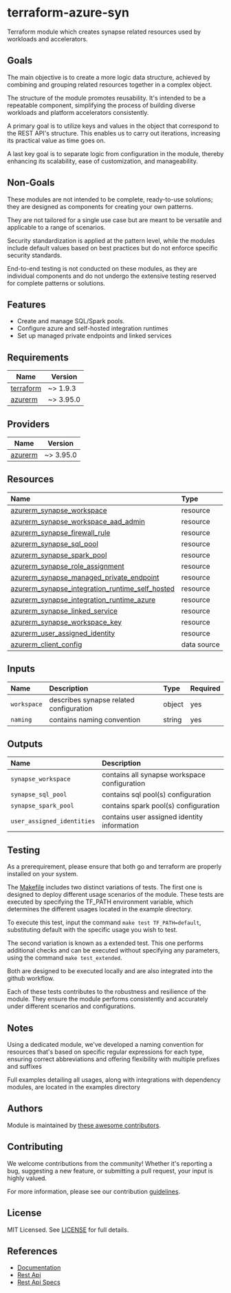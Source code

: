 # terraform-azure-syn
Terraform module which creates synapse related resources used by workloads and accelerators.

## Goals

The main objective is to create a more logic data structure, achieved by combining and grouping related resources together in a complex object.

The structure of the module promotes reusability. It's intended to be a repeatable component, simplifying the process of building diverse workloads and platform accelerators consistently.

A primary goal is to utilize keys and values in the object that correspond to the REST API's structure. This enables us to carry out iterations, increasing its practical value as time goes on.

A last key goal is to separate logic from configuration in the module, thereby enhancing its scalability, ease of customization, and manageability.

## Non-Goals

These modules are not intended to be complete, ready-to-use solutions; they are designed as components for creating your own patterns.

They are not tailored for a single use case but are meant to be versatile and applicable to a range of scenarios.

Security standardization is applied at the pattern level, while the modules include default values based on best practices but do not enforce specific security standards.

End-to-end testing is not conducted on these modules, as they are individual components and do not undergo the extensive testing reserved for complete patterns or solutions.

## Features

- Create and manage SQL/Spark pools.
- Configure azure and self-hosted integration runtimes
- Set up managed private endpoints and linked services

## Requirements

| Name | Version |
|------|---------|
| <a name="requirement_terraform"></a> [terraform](#requirement\_terraform) | ~> 1.9.3 |
| <a name="requirement_azurerm"></a> [azurerm](#requirement\_azurerm) | ~> 3.95.0 |

## Providers

| Name | Version |
|------|---------|
| <a name="provider_azurerm"></a> [azurerm](#provider\_azurerm) | ~> 3.95.0 |

## Resources

| Name | Type |
| :-- | :-- |
| [azurerm_synapse_workspace](https://registry.terraform.io/providers/hashicorp/azurerm/latest/docs/resources/synapse_workspace) | resource |
| [azurerm_synapse_workspace_aad_admin](https://registry.terraform.io/providers/hashicorp/azurerm/latest/docs/resources/synapse_workspace_aad_admin) | resource |
| [azurerm_synapse_firewall_rule](https://registry.terraform.io/providers/hashicorp/azurerm/latest/docs/resources/synapse_firewall_rule) | resource |
| [azurerm_synapse_sql_pool](https://registry.terraform.io/providers/hashicorp/azurerm/latest/docs/resources/synapse_sql_pool) | resource |
| [azurerm_synapse_spark_pool](https://registry.terraform.io/providers/hashicorp/azurerm/latest/docs/resources/synapse_spark_pool) | resource |
| [azurerm_synapse_role_assignment](https://registry.terraform.io/providers/hashicorp/azurerm/latest/docs/resources/synapse_workspace_aad_admin) | resource |
| [azurerm_synapse_managed_private_endpoint](https://registry.terraform.io/providers/hashicorp/azurerm/latest/docs/resources/synapse_managed_private_endpoint) | resource |
| [azurerm_synapse_integration_runtime_self_hosted](https://registry.terraform.io/providers/hashicorp/azurerm/latest/docs/resources/synapse_integration_runtime_self_hosted) | resource |
| [azurerm_synapse_integration_runtime_azure](https://registry.terraform.io/providers/hashicorp/azurerm/latest/docs/resources/synapse_integration_runtime_azure) | resource |
| [azurerm_synapse_linked_service](https://registry.terraform.io/providers/hashicorp/azurerm/latest/docs/resources/synapse_linked_service) | resource |
| [azurerm_synapse_workspace_key](https://registry.terraform.io/providers/hashicorp/azurerm/latest/docs/resources/synapse_workspace_key)| resource |
| [azurerm_user_assigned_identity](https://registry.terraform.io/providers/hashicorp/azurerm/latest/docs/resources/user_assigned_identity) | resource |
| [azurerm_client_config](https://registry.terraform.io/providers/hashicorp/azurerm/latest/docs/data-sources/client_config) | data source |

## Inputs

| Name | Description | Type | Required |
| :-- | :-- | :-- | :-- |
| `workspace` | describes synapse related configuration | object | yes |
| `naming` | contains naming convention  | string | yes |

## Outputs

| Name | Description |
| :-- | :-- |
| `synapse_workspace` | contains all synapse workspace configuration |
| `synapse_sql_pool` | contains sql pool(s) configuration |
| `synapse_spark_pool` | contains spark pool(s) configuration |
| `user_assigned_identities` | contains user assigned identity information |

## Testing

As a prerequirement, please ensure that both go and terraform are properly installed on your system.

The [Makefile](Makefile) includes two distinct variations of tests. The first one is designed to deploy different usage scenarios of the module. These tests are executed by specifying the TF_PATH environment variable, which determines the different usages located in the example directory.

To execute this test, input the command ```make test TF_PATH=default```, substituting default with the specific usage you wish to test.

The second variation is known as a extended test. This one performs additional checks and can be executed without specifying any parameters, using the command ```make test_extended```.

Both are designed to be executed locally and are also integrated into the github workflow.

Each of these tests contributes to the robustness and resilience of the module. They ensure the module performs consistently and accurately under different scenarios and configurations.

## Notes

Using a dedicated module, we've developed a naming convention for resources that's based on specific regular expressions for each type, ensuring correct abbreviations and offering flexibility with multiple prefixes and suffixes

Full examples detailing all usages, along with integrations with dependency modules, are located in the examples directory

## Authors

Module is maintained by [these awesome contributors](https://github.com/cloudnationhq/terraform-azure-syn/graphs/contributors).

## Contributing

We welcome contributions from the community! Whether it's reporting a bug, suggesting a new feature, or submitting a pull request, your input is highly valued.

For more information, please see our contribution [guidelines](https://github.com/CloudNationHQ/terraform-azure-syn/blob/main/CONTRIBUTING.md).

## License

MIT Licensed. See [LICENSE](https://github.com/cloudnationhq/terraform-azure-syn/blob/main/LICENSE) for full details.

## References

- [Documentation](https://learn.microsoft.com/en-us/azure/synapse-analytics/)
- [Rest Api](https://learn.microsoft.com/en-us/rest/api/synapse/)
- [Rest Api Specs](https://github.com/Azure/azure-rest-api-specs/tree/main/specification/synapse)
